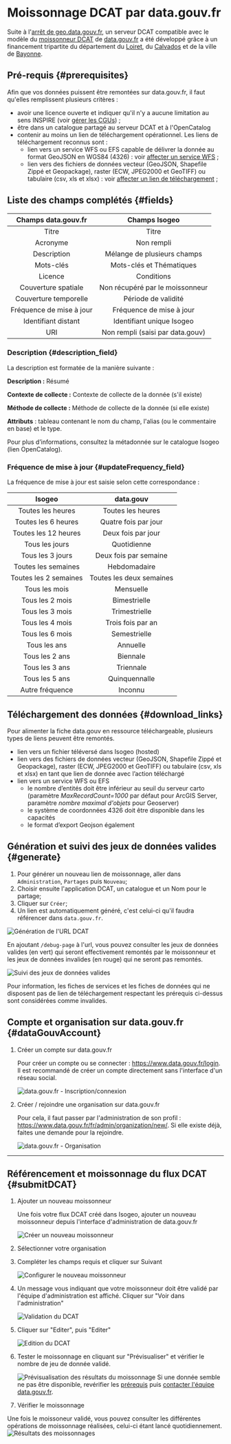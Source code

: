 # Moissonnage DCAT par data.gouv.fr

Suite à l'[arrêt de geo.data.gouv.fr](https://www.data.gouv.fr/fr/posts/extinction-de-geo-data-gouv-fr/), un serveur DCAT compatible avec le modèle du [moissonneur DCAT](https://doc.data.gouv.fr/moissonnage/dcat/) de [data.gouv.fr](https://www.data.gouv.fr) a été développé grâce à un financement tripartite du département du [Loiret](https://www.loiret.fr/), du [Calvados](https://www.calvados.fr/accueil.html) et de la ville de [Bayonne](https://www.bayonne.fr/).

## Pré-requis {#prerequisites}

Afin que vos données puissent être remontées sur data.gouv.fr, il faut qu'elles remplissent plusieurs critères :

* avoir une licence ouverte et indiquer qu'il n'y a aucune limitation au sens INSPIRE (voir [gérer les CGUs](/features/documentation/md_cgu.html#conditions)) ;
* être dans un catalogue partagé au serveur DCAT et à l'OpenCatalog
* contenir au moins un lien de téléchargement opérationnel. Les liens de téléchargement reconnus sont :
  * lien vers un service WFS ou EFS capable de délivrer la donnée au format GeoJSON en WGS84 (4326) : voir [affecter un service WFS](/features/publish/webservices.html#associer-un-flux-wfs) ;
  * lien vers des fichiers de données vecteur (GeoJSON, Shapefile Zippé et Geopackage), raster (ECW, JPEG2000 et GeoTIFF) ou tabulaire (csv, xls et xlsx) : voir [affecter un lien de téléchargement](/features/publish/hosting.html) ;

## Liste des champs complétés {#fields}

| Champs data.gouv.fr        | Champs Isogeo                   |
|:--------------------------:|:-------------------------------:|
| Titre                      | Titre                           |
| Acronyme                   | Non rempli                      |
| Description                | Mélange de plusieurs champs     |
| Mots-clés                  | Mots-clés et Thématiques        |
| Licence                    | Conditions                      |
| Couverture spatiale        | Non récupéré par le moissonneur |
| Couverture temporelle      | Période de validité             |
| Fréquence de mise à jour   | Fréquence de mise à jour        |
| Identifiant distant        | Identifiant unique Isogeo       |
| URI                        | Non rempli (saisi par data.gouv)|

### Description {#description_field}

La description est formatée de la manière suivante :

**Description :** Résumé

**Contexte de collecte :** Contexte de collecte de la donnée (s'il existe)  

**Méthode de collecte :** Méthode de collecte de la donnée (si elle existe)

**Attributs** : tableau contenant le nom du champ, l'alias (ou le commentaire en base) et le type.

Pour plus d’informations, consultez la métadonnée sur le catalogue Isogeo (lien OpenCatalog).

### Fréquence de mise à jour {#updateFrequency_field}

La fréquence de mise à jour est saisie selon cette correspondance :

|         Isogeo        |         data.gouv        |
|:---------------------:|:------------------------:|
|   Toutes les heures   |     Toutes les heures    |
|  Toutes les 6 heures  |   Quatre fois par jour   |
|  Toutes les 12 heures |    Deux fois par jour    |
|     Tous les jours    |        Quotidienne       |
|    Tous les 3 jours   |   Deux fois par semaine  |
|  Toutes les semaines  |       Hebdomadaire       |
| Toutes les 2 semaines | Toutes les deux semaines |
|     Tous les mois     |         Mensuelle        |
|    Tous les 2 mois    |       Bimestrielle       |
|    Tous les 3 mois    |       Trimestrielle      |
|    Tous les 4 mois    |     Trois fois par an    |
|    Tous les 6 mois    |       Semestrielle       |
|      Tous les ans     |         Annuelle         |
|     Tous les 2 ans    |         Biennale         |
|     Tous les 3 ans    |         Triennale        |
|     Tous les 5 ans    |       Quinquennalle      |
|    Autre fréquence    |          Inconnu         |

## Téléchargement des données {#download_links}

Pour alimenter la fiche data.gouv en ressource téléchargeable, plusieurs types de liens peuvent être remontés.

* lien vers un fichier téléversé dans Isogeo (hosted)
* lien vers des fichiers de données vecteur (GeoJSON, Shapefile Zippé et Geopackage), raster (ECW, JPEG2000 et GeoTIFF) ou tabulaire (csv, xls et xlsx) en tant que lien de donnée avec l’action téléchargé
* lien vers un service WFS ou EFS
  * le nombre d’entités doit être inférieur au seuil du serveur carto (paramètre *MaxRecordCount=1000* par défaut pour ArcGIS Server, paramètre *nombre maximal d'objets* pour Geoserver)
  * le système de coordonnées 4326 doit être disponible dans les capacités
  * le format d’export Geojson également

## Génération et suivi des jeux de données valides {#generate}

1. Pour générer un nouveau lien de moissonnage, aller dans `Administration`, `Partages` puis `Nouveau`;
2. Choisir ensuite l'application DCAT, un catalogue et un Nom pour le partage;
3. Cliquer sur `Créer`;
4. Un lien est automatiquement généré, c'est celui-ci qu'il faudra référencer dans `data.gouv.fr`. 

![Génération de l'URL DCAT](/assets/datagouv/Datagouv_generate_dcat.png)

En ajoutant `/debug-page` à l'url, vous pouvez consulter les jeux de données valides (en vert) qui seront effectivement remontés par le moissonneur et les jeux de données invalides (en rouge) qui ne seront pas remontés.

![Suivi des jeux de données valides](/assets/datagouv/DataGouv_dcat_debug.png)

Pour information, les fiches de services et les fiches de données qui ne disposent pas de lien de téléchargement respectant les prérequis ci-dessus sont considérées comme invalides.

## Compte et organisation sur data.gouv.fr {#dataGouvAccount}

1. Créer un compte sur data.gouv.fr

    Pour créer un compte ou se connecter : <https://www.data.gouv.fr/login>. Il est recommandé de créer un compte directement sans l'interface d'un réseau social.

    ![data.gouv.fr - Inscription/connexion](/assets/datagouv/annex_bridge_INSPIRE_DataGouv_00a.png "Se connecter ou créer un compte sur data.gouv.fr")

2. Créer / rejoindre une organisation sur data.gouv.fr

    Pour cela, il faut passer par l'administration de son profil : <https://www.data.gouv.fr/fr/admin/organization/new/>. Si elle existe déjà, faites une demande pour la rejoindre.

    ![data.gouv.fr - Organisation](/assets/datagouv/annex_bridge_INSPIRE_DataGouv_00b_NewOrganization.png "Créer son organisation sur data.gouv.fr")

_______

## Référencement et moissonnage du flux DCAT {#submitDCAT}

1. Ajouter un nouveau moissonneur

    Une fois votre flux DCAT créé dans Isogeo, ajouter un nouveau moissonneur depuis l'interface d'administration de data.gouv.fr

     ![Créer un nouveau moissonneur](/assets/datagouv/DataGouv_new_dcat.png)

2. Sélectionner votre organisation
3. Compléter les champs requis et cliquer sur Suivant

     ![Configurer le nouveau moissonneur](/assets/datagouv/DataGouv_dcat_configuration.png)

4. Un message vous indiquant que votre moissonneur doit être validé par l'équipe d'administration est affiché. Cliquer sur "Voir dans l'administration"

     ![Validation du DCAT](/assets/datagouv/DataGouv_dcat_validation.png)

5. Cliquer sur "Editer", puis "Editer"

     ![Edition du DCAT](/assets/datagouv/DataGouv_dcat_edit.png)

6. Tester le moissonnage en cliquant sur "Prévisualiser" et vérifier le nombre de jeu de donnée validé.

     ![Prévisualisation des résultats du moissonnage](/assets/datagouv/DataGouv_dcat_previsualisation.png)
Si une donnée semble ne pas être disponible, revérifier les [prérequis](#prerequisites) puis [contacter l'équipe data.gouv.fr](mailto:support@data.gouv.fr?subject=Problème%20de%20moissonnage%20DCAT%20Isogeo&cc=support@isogeo.fr).

7. Vérifier le moissonnage

Une fois le moissoneur validé, vous pouvez consulter les différentes opérations de moissonnage réalisées, celui-ci étant lancé quotidiennement. 
     ![Résultats des moissonnages](/assets/datagouv/DataGouv_dcat_validated.png)
